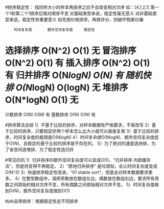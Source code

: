 #排序稳定性： 指同样大小的样本再排序之后不会改变相对次序  如：[4,1,2,1] 第一个1和第二个1排序后相对顺序不变
    对基础类型来说，稳定性毫无意义
    对非基础类型来说，稳定性有重要意义  如先按价格排序，再按评分，则破坏物美价廉

		时间复杂度	    额外空间复杂度		稳定性
选择排序		O(N^2)			O(1)		无
冒泡排序		O(N^2)			O(1)		有
插入排序		O(N^2)			O(1)		有
归并排序		O(N*logN)		O(N)		有
随机快排		O(N*logN)		O(logN)		无
堆排序		O(N*logN)		O(1)		无
========================================================
计数排序		O(N)			O(M)		有
基数排序		O(N)			O(N)		有

#排序算法总结
1）不基于比较的排序，对样本数据有严格要求，不易改写
2）基于比较的排序，只要规定好两个样本怎么比大小就可以直接复用
3）基于比较的排序，时间复杂度的极限是O(N*logN)
4）时间复杂度O(N*logN)、额外空间复杂度低于O(N)、且稳定的基于比较的排序是不存在的。
5）为了绝对的速度选快排、为了省空间选堆排、为了稳定性选归并

#常见的坑
1）归并排序的额外空间复杂度可以变成O(1)，“归并排序 内部缓存法”，但是将变得不再稳定。
2）“原地归并排序" 是垃圾贴，会让时间复杂度变成O(N^2)
3）快速排序稳定性改进，“01 stable sort”，但是会对样本数据要求更多。
4）在整型数组中，请把奇数放在数组左边，偶数放在数组右边，要求所有奇数之间原始的相对次序不变，所有偶数之间原始相对次序不变。
5）时间复杂度做到O(N)，额外空间复杂度做到O(1)

#jdk自带排序：根据稳定性走不同排序